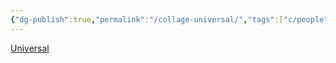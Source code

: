 ```yaml
---
{"dg-publish":true,"permalink":"/collage-universal/","tags":["c/people","c/purple","c/panties","c/green","c/money"],"created":"2024-01-01T16:38:47.013-05:00","updated":"2024-01-01T17:19:32.667-05:00"}
---
```



[Universal](https://www.instagram.com/p/Bzy_h4Chc_x/)
